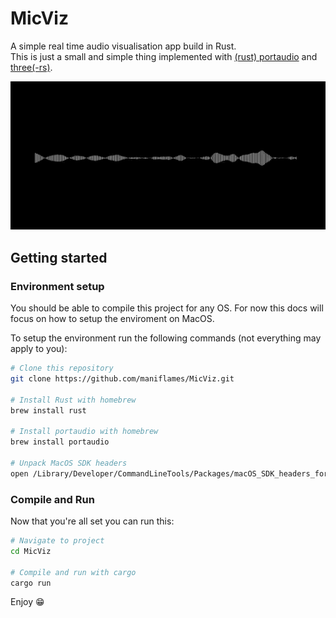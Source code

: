 # MicViz
A simple real time audio visualisation app build in Rust.  
This is just a small and simple thing implemented with [(rust) portaudio](https://github.com/RustAudio/rust-portaudio) and [three(-rs)](https://github.com/three-rs/three/issues).  

![A GIF demonstrating MicViz](assets/mic.gif)

## Getting started
### Environment setup
You should be able to compile this project for any OS. For now this docs will focus on how to setup the enviroment on MacOS. 

To setup the environment run the following commands (not everything may apply to you): 
```bash
# Clone this repository
git clone https://github.com/maniflames/MicViz.git

# Install Rust with homebrew
brew install rust

# Install portaudio with homebrew
brew install portaudio

# Unpack MacOS SDK headers 
open /Library/Developer/CommandLineTools/Packages/macOS_SDK_headers_for_macOS_10.14.pkg

```

### Compile and Run
Now that you're all set you can run this:

```bash
# Navigate to project
cd MicViz

# Compile and run with cargo
cargo run
```

Enjoy 😁